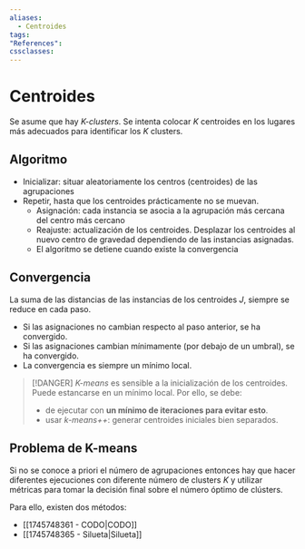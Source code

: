 ```yaml
---
aliases:
  - Centroides
tags:
"References":
cssclasses:
---
```

# Centroides

Se asume que hay *K-clusters*. 
Se intenta colocar $K$ centroides en los lugares más adecuados para identificar los $K$ clusters.

## Algoritmo

- Inicializar: situar aleatoriamente los centros (centroides) de las agrupaciones
- Repetir, hasta que los centroides prácticamente no se muevan. 
	- Asignación: cada instancia se asocia a la agrupación más cercana del centro más cercano
	- Reajuste: actualización de los centroides. Desplazar los centroides al nuevo centro de gravedad dependiendo de las instancias asignadas.
	- El algoritmo se detiene cuando existe la convergencia

## Convergencia

La suma de las distancias de las instancias de los centroides $J$, siempre se reduce en cada paso.

- Si las asignaciones no cambian respecto al paso anterior, se ha convergido.
- Si las asignaciones cambian mínimamente (por debajo de un umbral), se ha convergido.
- La convergencia es siempre un mínimo local.

>[!DANGER]
>*K-means* es sensible a la inicialización de los centroides. Puede estancarse en un mínimo local. Por ello, se debe:
>- de ejecutar con **un mínimo de iteraciones para evitar esto**. 
>- usar *k-means++*: generar centroides iniciales bien separados.

## Problema de K-means

Si no se conoce a priori el número de agrupaciones entonces hay que hacer diferentes ejecuciones con diferente número de clusters $K$ y utilizar métricas para tomar la decisión final sobre el número óptimo de clústers.

Para ello, existen dos métodos:
- [[1745748361 - CODO|CODO]]
- [[1745748365 - Silueta|Silueta]]

